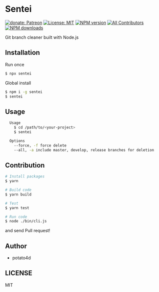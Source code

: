 # Sentei

[![donate: Patreon](https://img.shields.io/badge/donate-patreon-orange.svg?style=flat-square)](https://www.patreon.com/potato4d)
[![License: MIT](https://img.shields.io/badge/License-MIT-blue.svg?style=flat-square)](https://opensource.org/licenses/MIT)
[![NPM version](https://img.shields.io/npm/v/sentei.svg?style=flat-square)](https://npmjs.com/package/sentei)
[![All Contributors](https://img.shields.io/badge/all_contributors-1-orange.svg?style=flat-square)](#contributors)
[![NPM downloads](https://img.shields.io/npm/dm/sentei.svg?style=flat-square)](https://npmjs.com/package/sentei)

Git branch cleaner built with Node.js

## Installation

Run once

```bash
$ npx sentei
```

Global install

```bash
$ npm i -g sentei
$ sentei
```

## Usage

```bash
  Usage
    $ cd /path/to/<your-project>
    $ sentei

  Options
    --force, -f force delete
    --all, -a include master, develop, release branches for deletion
```

## Contribution

```bash
# Install packages
$ yarn

# Build code
$ yarn build

# Test
$ yarn test

# Run code
$ node ./bin/cli.js
```

and send Pull request!

## Author

- potato4d

## LICENSE

MIT
